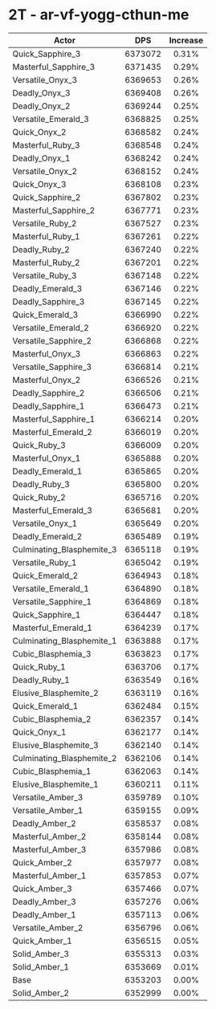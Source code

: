 # 2T - ar-vf-yogg-cthun-me
| Actor | DPS | Increase |
|---|:---:|:---:|
|Quick_Sapphire_3|6373072|0.31%|
|Masterful_Sapphire_3|6371435|0.29%|
|Versatile_Onyx_3|6369653|0.26%|
|Deadly_Onyx_3|6369408|0.26%|
|Deadly_Onyx_2|6369244|0.25%|
|Versatile_Emerald_3|6368825|0.25%|
|Quick_Onyx_2|6368582|0.24%|
|Masterful_Ruby_3|6368548|0.24%|
|Deadly_Onyx_1|6368242|0.24%|
|Versatile_Onyx_2|6368152|0.24%|
|Quick_Onyx_3|6368108|0.23%|
|Quick_Sapphire_2|6367802|0.23%|
|Masterful_Sapphire_2|6367771|0.23%|
|Versatile_Ruby_2|6367527|0.23%|
|Masterful_Ruby_1|6367261|0.22%|
|Deadly_Ruby_2|6367240|0.22%|
|Masterful_Ruby_2|6367201|0.22%|
|Versatile_Ruby_3|6367148|0.22%|
|Deadly_Emerald_3|6367146|0.22%|
|Deadly_Sapphire_3|6367145|0.22%|
|Quick_Emerald_3|6366990|0.22%|
|Versatile_Emerald_2|6366920|0.22%|
|Versatile_Sapphire_2|6366868|0.22%|
|Masterful_Onyx_3|6366863|0.22%|
|Versatile_Sapphire_3|6366814|0.21%|
|Masterful_Onyx_2|6366526|0.21%|
|Deadly_Sapphire_2|6366506|0.21%|
|Deadly_Sapphire_1|6366473|0.21%|
|Masterful_Sapphire_1|6366214|0.20%|
|Masterful_Emerald_2|6366019|0.20%|
|Quick_Ruby_3|6366009|0.20%|
|Masterful_Onyx_1|6365888|0.20%|
|Deadly_Emerald_1|6365865|0.20%|
|Deadly_Ruby_3|6365800|0.20%|
|Quick_Ruby_2|6365716|0.20%|
|Masterful_Emerald_3|6365681|0.20%|
|Versatile_Onyx_1|6365649|0.20%|
|Deadly_Emerald_2|6365489|0.19%|
|Culminating_Blasphemite_3|6365118|0.19%|
|Versatile_Ruby_1|6365042|0.19%|
|Quick_Emerald_2|6364943|0.18%|
|Versatile_Emerald_1|6364890|0.18%|
|Versatile_Sapphire_1|6364869|0.18%|
|Quick_Sapphire_1|6364447|0.18%|
|Masterful_Emerald_1|6364239|0.17%|
|Culminating_Blasphemite_1|6363888|0.17%|
|Cubic_Blasphemia_3|6363823|0.17%|
|Quick_Ruby_1|6363706|0.17%|
|Deadly_Ruby_1|6363549|0.16%|
|Elusive_Blasphemite_2|6363119|0.16%|
|Quick_Emerald_1|6362484|0.15%|
|Cubic_Blasphemia_2|6362357|0.14%|
|Quick_Onyx_1|6362177|0.14%|
|Elusive_Blasphemite_3|6362140|0.14%|
|Culminating_Blasphemite_2|6362106|0.14%|
|Cubic_Blasphemia_1|6362063|0.14%|
|Elusive_Blasphemite_1|6360211|0.11%|
|Versatile_Amber_3|6359789|0.10%|
|Versatile_Amber_1|6359155|0.09%|
|Deadly_Amber_2|6358537|0.08%|
|Masterful_Amber_2|6358144|0.08%|
|Masterful_Amber_3|6357986|0.08%|
|Quick_Amber_2|6357977|0.08%|
|Masterful_Amber_1|6357853|0.07%|
|Quick_Amber_3|6357466|0.07%|
|Deadly_Amber_3|6357276|0.06%|
|Deadly_Amber_1|6357113|0.06%|
|Versatile_Amber_2|6356796|0.06%|
|Quick_Amber_1|6356515|0.05%|
|Solid_Amber_3|6355313|0.03%|
|Solid_Amber_1|6353669|0.01%|
|Base|6353203|0.00%|
|Solid_Amber_2|6352999|0.00%|
